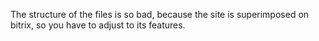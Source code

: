 The structure of the files is so bad, because the site is superimposed on bitrix, so you have to adjust to its features.